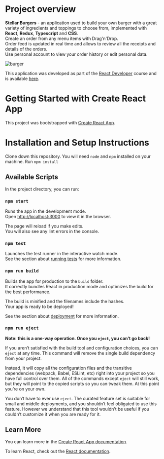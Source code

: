 # Project overview

**Stellar Burgers** - an application used to build your own burger with a great variety of ingredients and toppings to choose from, implemented with **React**, **Redux**, **Typescript** and **CSS**.  
Create an order from any menu items with Drag'n'Drop.  
Order feed is updated in real time and allows to review all the receipts and details of the orders.  
Use personal account to view your order history or edit personal data.  

![burger](https://user-images.githubusercontent.com/114503332/206132901-efb65f46-1c08-49c8-8443-4d860fac800c.gif)

This application was developed as part of the [React Developer](https://practicum.yandex.ru/react/) course and is available [here](https://ekaterina-78.github.io/galaxy-burger).

# Getting Started with Create React App

This project was bootstrapped with [Create React App](https://github.com/facebook/create-react-app).

# Installation and Setup Instructions

Clone down this repository. You will need `node` and `npm` installed on your machine.
Run `npm install`

## Available Scripts

In the project directory, you can run:

### `npm start`

Runs the app in the development mode.\
Open [http://localhost:3000](http://localhost:3000) to view it in the browser.

The page will reload if you make edits.\
You will also see any lint errors in the console.

### `npm test`

Launches the test runner in the interactive watch mode.\
See the section about [running tests](https://facebook.github.io/create-react-app/docs/running-tests) for more information.

### `npm run build`

Builds the app for production to the `build` folder.\
It correctly bundles React in production mode and optimizes the build for the best performance.

The build is minified and the filenames include the hashes.\
Your app is ready to be deployed!

See the section about [deployment](https://facebook.github.io/create-react-app/docs/deployment) for more information.

### `npm run eject`

**Note: this is a one-way operation. Once you `eject`, you can’t go back!**

If you aren’t satisfied with the build tool and configuration choices, you can `eject` at any time. This command will remove the single build dependency from your project.

Instead, it will copy all the configuration files and the transitive dependencies (webpack, Babel, ESLint, etc) right into your project so you have full control over them. All of the commands except `eject` will still work, but they will point to the copied scripts so you can tweak them. At this point you’re on your own.

You don’t have to ever use `eject`. The curated feature set is suitable for small and middle deployments, and you shouldn’t feel obligated to use this feature. However we understand that this tool wouldn’t be useful if you couldn’t customize it when you are ready for it.

## Learn More

You can learn more in the [Create React App documentation](https://facebook.github.io/create-react-app/docs/getting-started).

To learn React, check out the [React documentation](https://reactjs.org/).
